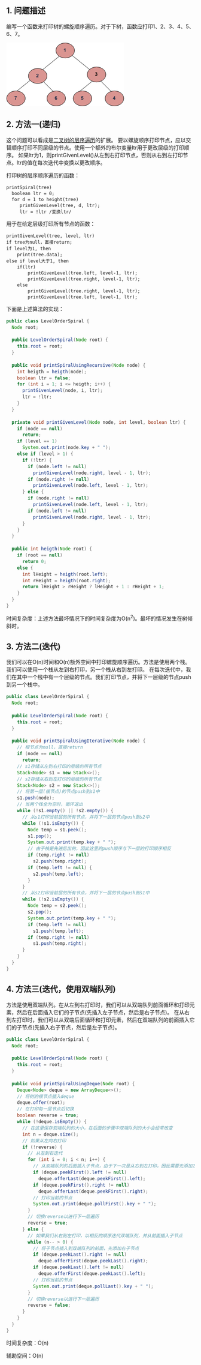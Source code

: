 ## 1. 问题描述

编写一个函数来打印树的螺旋顺序遍历。对于下树，函数应打印1、2、3、4、5、6、7。

<img src="../assets/LevelOrderTraversal_SpiralForm.png">

## 2. 方法一(递归)

这个问题可以看成是[二叉树的层序遍历](LevelOrderTraversal_BinaryTree.md)的扩展。
要以螺旋顺序打印节点，应以交替顺序打印不同层级的节点。使用一个额外的布尔变量ltr用于更改层级的打印顺序。
如果ltr为1，则printGivenLevel()从左到右打印节点，否则从右到左打印节点。ltr的值在每次迭代中变换以更改顺序。

打印树的层序顺序遍历的函数：

```
printSpiral(tree)
  boolean ltr = 0;
  for d = 1 to height(tree)
     printGivenLevel(tree, d, ltr);
     ltr = !ltr /变换ltr/
```

用于在给定层级打印所有节点的函数：

```
printGivenLevel(tree, level, ltr)
if tree为null，直接return;
if level为1, then
    print(tree.data);
else if level大于1, then
    if(ltr)
        printGivenLevel(tree.left, level-1, ltr);
        printGivenLevel(tree.right, level-1, ltr);
    else
        printGivenLevel(tree.right, level-1, ltr);
        printGivenLevel(tree.left, level-1, ltr);
```

下面是上述算法的实现：

```java
public class LevelOrderSpiral {
  Node root;

  public LevelOrderSpiral(Node root) {
    this.root = root;
  }

  public void printSpiralUsingRecursive(Node node) {
    int heigth = heigth(node);
    boolean ltr = false;
    for (int i = 1; i <= heigth; i++) {
      printGivenLevel(node, i, ltr);
      ltr = !ltr;
    }
  }

  private void printGivenLevel(Node node, int level, boolean ltr) {
    if (node == null)
      return;
    if (level == 1)
      System.out.print(node.key + " ");
    else if (level > 1) {
      if (!ltr) {
        if (node.left != null)
          printGivenLevel(node.right, level - 1, ltr);
        if (node.right != null)
          printGivenLevel(node.left, level - 1, ltr);
      } else {
        if (node.right != null)
          printGivenLevel(node.left, level - 1, ltr);
        if (node.left != null)
          printGivenLevel(node.right, level - 1, ltr);
      }
    }
  }

  public int heigth(Node root) {
    if (root == null)
      return 0;
    else {
      int lHeight = heigth(root.left);
      int rHeight = heigth(root.right);
      return lHeight > rHeight ? lHeight + 1 : rHeight + 1;
    }
  }
}
```

时间复杂度：上述方法最坏情况下的时间复杂度为O(n<sup>2</sup>)。最坏的情况发生在树倾斜时。

## 3. 方法二(迭代)

我们可以在O(n)时间和O(n)额外空间中打印螺旋顺序遍历。方法是使用两个栈。我们可以使用一个栈从左到右打印，另一个栈从右到左打印。
在每次迭代中，我们在其中一个栈中有一个层级的节点。我们打印节点，并将下一层级的节点push到另一个栈中。

```java
public class LevelOrderSpiral {
  Node root;

  public LevelOrderSpiral(Node root) {
    this.root = root;
  }

  public void printSpiralUsingIterative(Node node) {
    // 根节点为null，直接return
    if (node == null)
      return;
    // s1存储从左到右打印的层级的所有节点
    Stack<Node> s1 = new Stack<>();
    // s2存储从右到左打印的层级的所有节点
    Stack<Node> s2 = new Stack<>();
    // 将第一层(根节点)的节点push到s1中
    s1.push(node);
    // 当两个栈全为空时，循环退出
    while (!s1.empty() || !s2.empty()) {
      // 从s1打印当前层的所有节点，并将下一层的节点push到s2中
      while (!s1.isEmpty()) {
        Node temp = s1.peek();
        s1.pop();
        System.out.print(temp.key + " ");
        // 由于栈是先进后出的，因此这里的push顺序与下一层的打印顺序相反
        if (temp.right != null)
          s2.push(temp.right);
        if (temp.left != null) {
          s2.push(temp.left);
        }
      }
      // 从s2打印当前层的所有节点，并将下一层的节点push到s1中
      while (!s2.isEmpty()) {
        Node temp = s2.peek();
        s2.pop();
        System.out.print(temp.key + " ");
        if (temp.left != null)
          s1.push(temp.left);
        if (temp.right != null)
          s1.push(temp.right);
      }
    }
  }
}
```

## 4. 方法三(迭代，使用双端队列)

方法是使用双端队列。在从左到右打印时，我们可以从双端队列前面循环和打印元素，然后在后面插入它们的子节点(先插入左子节点，然后是右子节点)。
在从右到左打印时，我们可以从双端后面循环和打印元素，然后在双端队列的前面插入它们的子节点(先插入右子节点，然后是左子节点)。

```java
public class LevelOrderSpiral {
  Node root;

  public LevelOrderSpiral(Node root) {
    this.root = root;
  }

  public void printSpiralUsingDeque(Node root) {
    Deque<Node> deque = new ArrayDeque<>();
    // 将树的根节点插入deque
    deque.offer(root);
    // 在打印每一层节点后切换
    boolean reverse = true;
    while (!deque.isEmpty()) {
      // 在这里保存双端队列的大小，在后面的步骤中双端队列的大小会经常改变
      int n = deque.size();
      // 如果从左向右打印
      if (!reverse) {
        // 从左到右迭代
        for (int i = 0; i < n; i++) {
          // 从双端队列的后面插入子节点，由于下一次是从右到左打印，因此需要先添加左子节点，然后是右子节点
          if (deque.peekFirst().left != null)
            deque.offerLast(deque.peekFirst().left);
          if (deque.peekFirst().right != null)
            deque.offerLast(deque.peekFirst().right);
          // 打印当前的节点
          System.out.print(deque.pollFirst().key + " ");
        }
        // 切换reverse以进行下一层遍历
        reverse = true;
      } else {
        // 如果我们从右到左打印，以相反的顺序迭代双端队列，并从前面插入子节点
        while (n-- > 0) {
          // 将子节点插入到双端队列的前面，先添加右子节点
          if (deque.peekLast().right != null)
            deque.offerFirst(deque.peekLast().right);
          if (deque.peekLast().left != null)
            deque.offerFirst(deque.peekLast().left);
          // 打印当前的节点
          System.out.print(deque.pollLast().key + " ");
        }
        // 切换reverse以进行下一层遍历
        reverse = false;
      }
    }
  }
}
```

时间复杂度：O(n)

辅助空间：O(n)